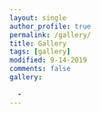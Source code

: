 ```yaml
---
layout: single
author_profile: true
permalink: /gallery/
title: Gallery
tags: [gallery]
modified: 9-14-2019
comments: false
gallery:
  
  - 
---
```




